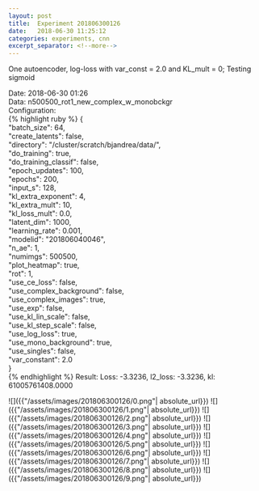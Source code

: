 ```yaml
---
layout: post
title:  Experiment 201806300126
date:   2018-06-30 11:25:12
categories: experiments, cnn
excerpt_separator: <!--more-->
---
```

One autoencoder, log-loss with var_const = 2.0 and KL_mult = 0; Testing sigmoid  

 <!--more-->
Date: 2018-06-30 01:26  
Data: n500500_rot1_new_complex_w_monobckgr  
Configuration:   
{% highlight ruby %}
{  
    "batch_size": 64,   
    "create_latents": false,   
    "directory": "/cluster/scratch/bjandrea/data/",   
    "do_training": true,   
    "do_training_classif": false,   
    "epoch_updates": 100,   
    "epochs": 200,   
    "input_s": 128,   
    "kl_extra_exponent": 4,   
    "kl_extra_mult": 10,   
    "kl_loss_mult": 0.0,   
    "latent_dim": 1000,   
    "learning_rate": 0.001,   
    "modelid": "201806040046",   
    "n_ae": 1,   
    "numimgs": 500500,   
    "plot_heatmap": true,   
    "rot": 1,   
    "use_ce_loss": false,   
    "use_complex_background": false,   
    "use_complex_images": true,   
    "use_exp": false,   
    "use_kl_lin_scale": false,   
    "use_kl_step_scale": false,   
    "use_log_loss": true,   
    "use_mono_background": true,   
    "use_singles": false,   
    "var_constant": 2.0  
}  
{% endhighlight %}
Result: Loss: -3.3236, l2_loss: -3.3236, kl: 61005761408.0000  

![]({{"/assets/images/201806300126/0.png"| absolute_url}})
![]({{"/assets/images/201806300126/1.png"| absolute_url}})
![]({{"/assets/images/201806300126/2.png"| absolute_url}})
![]({{"/assets/images/201806300126/3.png"| absolute_url}})
![]({{"/assets/images/201806300126/4.png"| absolute_url}})
![]({{"/assets/images/201806300126/5.png"| absolute_url}})
![]({{"/assets/images/201806300126/6.png"| absolute_url}})
![]({{"/assets/images/201806300126/7.png"| absolute_url}})
![]({{"/assets/images/201806300126/8.png"| absolute_url}})
![]({{"/assets/images/201806300126/9.png"| absolute_url}})
